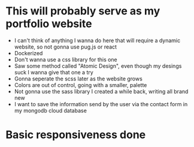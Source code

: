 # This will probably serve as my portfolio website
* I can't think of anything I wanna do here that will require a dynamic website, so not gonna use pug.js or react 
* Dockerized
* Don't wanna use a css library for this one
* Saw some method called "Atomic Design", even though my desings suck I wanna give that one a try
* Gonna seperate the scss later as the website grows
* Colors are out of control, going with a smaller, palette
* Not gonna use the sass library I created a while back, writing all brand new
* I want to save the information send by the user via the contact form in my mongodb cloud database 
# Basic responsiveness done